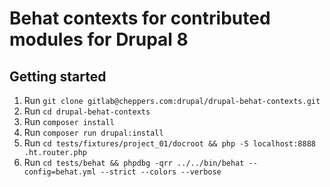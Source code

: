 
# Behat contexts for contributed modules for Drupal 8


## Getting started

1. Run `git clone gitlab@cheppers.com:drupal/drupal-behat-contexts.git`
1. Run `cd drupal-behat-contexts`
1. Run `composer install`
1. Run `composer run drupal:install`
1. Run `cd tests/fixtures/project_01/docroot && php -S localhost:8888 .ht.router.php`
1. Run `cd tests/behat && phpdbg -qrr ../../bin/behat --config=behat.yml --strict --colors --verbose`
